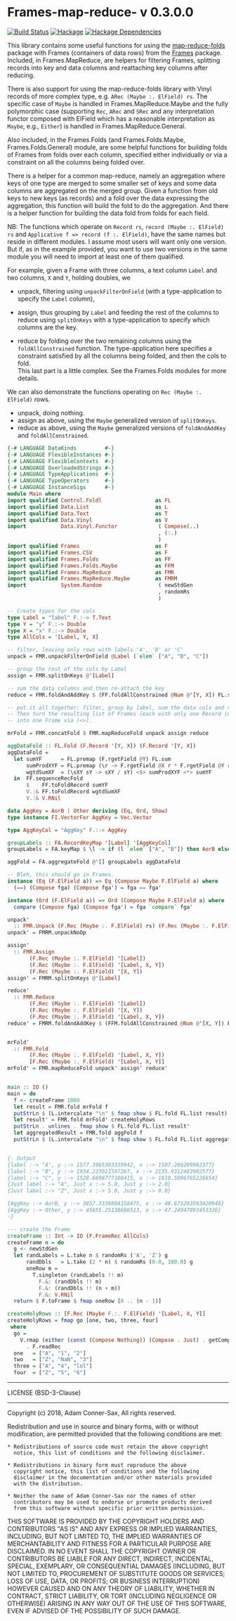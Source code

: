 # Frames-map-reduce- v 0.3.0.0

[![Build Status][travis-badge]][travis]
[![Hackage][hackage-badge]][hackage]
[![Hackage Dependencies][hackage-deps-badge]][hackage-deps]

This library contains some useful functions for using the 
[map-reduce-folds](https://hackage.haskell.org/package/map-reduce-folds-0.1.0.0) 
package with Frames (containers of data rows) from the 
[Frames](http://hackage.haskell.org/package/Frames) package.
Included, in Frames.MapReduce, are helpers for filtering Frames,
splitting records into key and data columns and reattaching key columns after reducing.

There is also support for using the map-reduce-folds library with 
Vinyl records of more complex type, e.g. ```ARec (Maybe :. ElField) rs```.
The specific case of ```Maybe``` is handled in Frames.MapReduce.Maybe and 
the fully polymorphic case (supporting ```Rec```, ```ARec``` and ```SRec``` 
and any interpretation functor composed with ElField which has a reasonable 
interpretation as ```Maybe```, e.g., ```Either```) is handled in 
Frames.MapReduce.General.

Also included, in the Frames.Folds (and Frames.Folds.Maybe, Frames.Folds.General) module, 
are some helpful functions for building folds of Frames from folds over each column, 
specified either individually or via a constraint on all the columns being folded over.

There is a helper for a common map-reduce, namely an aggregation where keys of one type
are merged to some smaller set of keys and some data columns are aggregated on the
merged group.  Given a function from old keys to new keys (as records) and a fold over
the data expressing the aggregation, this function will build the fold to do the 
aggregation.  And there is a helper function for building the data fold from folds
for each field.

NB: The functions which operate on ```Record rs```, ```record (Maybe :. ElField) rs``` 
and ```Applicative f => record (f :. ElField)```, have the same names but reside in 
different modules.  I assume most users will want only one version.  But if, as in the 
example provided, you want to use two versions in the same module you will need to import
at least one of them qualified.

For example, given a Frame with three columns, a text column ```Label``` and two columns, ```X``` and ```Y```, holding doubles, we

* unpack, filtering using ```unpackFilterOnField``` (with a type-application to specify the ```Label``` column), 
* assign, thus grouping by ```Label``` and feeding the rest of the columns to 
reduce using ```splitOnKeys``` with a type-application to specify which columns are the key.

* reduce by folding over the two remaining columns using the ```foldAllConstrained``` 
function. The type-application here specifies a constraint satisfied by all the columns 
being folded, and then the cols to fold.  
This last part is a little complex.  See the Frames.Folds modules for more details.

We can also demonstrate the functions operating on ```Rec (Maybe :. ElField)``` rows.

* unpack, doing nothing.
* assign as above, using the ```Maybe``` generalized version of ```splitOnKeys```.
* reduce as above, using the ```Maybe``` generalized versions of ```foldAndAddKey``` and ```foldAllConstrained```.

```haskell
{-# LANGUAGE DataKinds         #-}
{-# LANGUAGE FlexibleInstances #-}
{-# LANGUAGE FlexibleContexts  #-}
{-# LANGUAGE OverloadedStrings #-}
{-# LANGUAGE TypeApplications  #-}
{-# LANGUAGE TypeOperators     #-}
{-# LANGUAGE InstanceSigs      #-}
module Main where
import qualified Control.Foldl                 as FL
import qualified Data.List                     as L
import qualified Data.Text                     as T
import qualified Data.Vinyl                    as V
import           Data.Vinyl.Functor             ( Compose(..)
                                                , (:.)
                                                )
import qualified Frames                        as F
import qualified Frames.CSV                    as F
import qualified Frames.Folds                  as FF
import qualified Frames.Folds.Maybe            as FFM
import qualified Frames.MapReduce              as FMR
import qualified Frames.MapReduce.Maybe        as FMRM
import           System.Random                  ( newStdGen
                                                , randomRs
                                                )

-- Create types for the cols                                                
type Label = "label" F.:-> T.Text
type Y = "y" F.:-> Double
type X = "x" F.:-> Double
type AllCols = '[Label, Y, X]

-- filter, leaving only rows with labels 'A', 'B' or 'C'
unpack = FMR.unpackFilterOnField @Label (`elem` ["A", "B", "C"])

-- group the rest of the cols by Label
assign = FMR.splitOnKeys @'[Label]

-- sum the data columns and then re-attach the key
reduce = FMR.foldAndAddKey $ (FF.foldAllConstrained @Num @'[Y, X]) FL.sum

-- put it all together: filter, group by label, sum the data cols and re-attach the key.
-- Then turn the resulting list of Frames (each with only one Record in this case)
-- into one Frame via (<>).

mrFold = FMR.concatFold $ FMR.mapReduceFold unpack assign reduce

aggDataFold :: FL.Fold (F.Record '[Y, X]) (F.Record '[Y, X])
aggDataFold =
  let sumYF      = FL.premap (F.rgetField @Y) FL.sum
      sumProdXYF = FL.premap (\r -> F.rgetField @X r * F.rgetField @Y r) FL.sum
      wgtdSumXF  = (\sXY sY -> sXY / sY) <$> sumProdXYF <*> sumYF
  in  FF.sequenceRecFold
      $    FF.toFoldRecord sumYF
      V.:& FF.toFoldRecord wgtdSumXF
      V.:& V.RNil

data AggKey = AorB | Other deriving (Eq, Ord, Show)
type instance FI.VectorFor AggKey = Vec.Vector

type AggKeyCol = "AggKey" F.:-> AggKey

groupLabels :: FA.RecordKeyMap '[Label] '[AggKeyCol]
groupLabels = FA.keyMap $ \l -> if (l `elem` ["A", "B"]) then AorB else Other

aggFold = FA.aggregateFold @'[] groupLabels aggDataFold

-- Bleh, this should go in Frames.  
instance (Eq (F.ElField a)) => Eq (Compose Maybe F.ElField a) where
  (==) (Compose fga) (Compose fga') = fga == fga'

instance (Ord (F.ElField a)) => Ord (Compose Maybe F.ElField a) where
  compare (Compose fga) (Compose fga') = fga `compare` fga'

unpack'
  :: FMR.Unpack (F.Rec (Maybe :. F.ElField) rs) (F.Rec (Maybe :. F.ElField) rs)
unpack' = FMRM.unpackNoOp

assign'
  :: FMR.Assign
       (F.Rec (Maybe :. F.ElField) '[Label])
       (F.Rec (Maybe :. F.ElField) '[Label, X, Y])
       (F.Rec (Maybe :. F.ElField) '[X, Y])
assign' = FMRM.splitOnKeys @'[Label]

reduce'
  :: FMR.Reduce
       (F.Rec (Maybe :. F.ElField) '[Label])
       (F.Rec (Maybe :. F.ElField) '[X, Y])
       (F.Rec (Maybe :. F.ElField) '[Label, X, Y])
reduce' = FMRM.foldAndAddKey $ (FFM.foldAllConstrained @Num @'[X, Y]) FL.sum


mrFold'
  :: FMR.Fold
       (F.Rec (Maybe :. F.ElField) '[Label, X, Y])
       [F.Rec (Maybe :. F.ElField) '[Label, X, Y]]
mrFold' = FMR.mapReduceFold unpack' assign' reduce'


main :: IO ()
main = do
  f <- createFrame 1000
  let result = FMR.fold mrFold f
  putStrLn $ (L.intercalate "\n" $ fmap show $ FL.fold FL.list result)
  let result' = FMR.fold mrFold' createHolyRows
  putStrLn . unlines . fmap show $ FL.fold FL.list result'
  let aggregatedResult = FMR.fold aggFold f
  putStrLn $ (L.intercalate "\n" $ fmap show $ FL.fold FL.list aggregatedResult)


{- Output
{label :-> "A", y :-> 1577.3965303339942, x :-> 1507.286289962377}
{label :-> "B", y :-> 1934.223021597267, x :-> 2135.9312483902577}
{label :-> "C", y :-> 1528.6898777108415, x :-> 1810.5096765228654}
{Just label :-> "A", Just x :-> 5.0, Just y :-> 2.0}
{Just label :-> "Z", Just x :-> 5.0, Just y :-> 9.0}

{AggKey :-> AorB, y :-> 3857.3338804158475, x :-> 48.675203593420946}
{AggKey :-> Other, y :-> 45655.25138686513, x :-> 47.24947893453326}
-}

--- create the Frame
createFrame :: Int -> IO (F.FrameRec AllCols)
createFrame n = do
  g <- newStdGen
  let randLabels = L.take n $ randomRs ('A', 'Z') g
      randDbls   = L.take (2 * n) $ randomRs (0.0, 100.0) g
      oneRow m =
        T.singleton (randLabels !! m)
          F.&: (randDbls !! m)
          F.&: (randDbls !! (n + m))
          F.&: V.RNil
  return $ F.toFrame $ fmap oneRow [0 .. (n - 1)]

createHolyRows :: [F.Rec (Maybe F.:. F.ElField) '[Label, X, Y]]
createHolyRows = fmap go [one, two, three, four]
 where
  go =
    V.rmap (either (const (Compose Nothing)) (Compose . Just) . getCompose)
      . F.readRec
  one   = ["A", "1", "2"]
  two   = ["Z", "NaN", "3"]
  three = ["A", "4", "lol"]
  four  = ["Z", "5", "6"]

```

_______


LICENSE (BSD-3-Clause)
_______
Copyright (c) 2018, Adam Conner-Sax, All rights reserved.

Redistribution and use in source and binary forms, with or without
modification, are permitted provided that the following conditions are met:

    * Redistributions of source code must retain the above copyright
      notice, this list of conditions and the following disclaimer.

    * Redistributions in binary form must reproduce the above
      copyright notice, this list of conditions and the following
      disclaimer in the documentation and/or other materials provided
      with the distribution.

    * Neither the name of Adam Conner-Sax nor the names of other
      contributors may be used to endorse or promote products derived
      from this software without specific prior written permission.

THIS SOFTWARE IS PROVIDED BY THE COPYRIGHT HOLDERS AND CONTRIBUTORS
"AS IS" AND ANY EXPRESS OR IMPLIED WARRANTIES, INCLUDING, BUT NOT
LIMITED TO, THE IMPLIED WARRANTIES OF MERCHANTABILITY AND FITNESS FOR
A PARTICULAR PURPOSE ARE DISCLAIMED. IN NO EVENT SHALL THE COPYRIGHT
OWNER OR CONTRIBUTORS BE LIABLE FOR ANY DIRECT, INDIRECT, INCIDENTAL,
SPECIAL, EXEMPLARY, OR CONSEQUENTIAL DAMAGES (INCLUDING, BUT NOT
LIMITED TO, PROCUREMENT OF SUBSTITUTE GOODS OR SERVICES; LOSS OF USE,
DATA, OR PROFITS; OR BUSINESS INTERRUPTION) HOWEVER CAUSED AND ON ANY
THEORY OF LIABILITY, WHETHER IN CONTRACT, STRICT LIABILITY, OR TORT
(INCLUDING NEGLIGENCE OR OTHERWISE) ARISING IN ANY WAY OUT OF THE USE
OF THIS SOFTWARE, EVEN IF ADVISED OF THE POSSIBILITY OF SUCH DAMAGE.


[travis]:        <https://travis-ci.org/adamConnerSax/Frames-map-reduce>
[travis-badge]:  <https://travis-ci.org/adamConnerSax/Frames-map-reduce.svg?branch=master>
[hackage]:       <https://hackage.haskell.org/package/Frames-map-reduce>
[hackage-badge]: <https://img.shields.io/hackage/v/Frames-map-reduce.svg>
[hackage-deps-badge]: <https://img.shields.io/hackage-deps/v/Frames-map-reduce.svg>
[hackage-deps]: <http://packdeps.haskellers.com/feed?needle=Frames-map-reduce>
